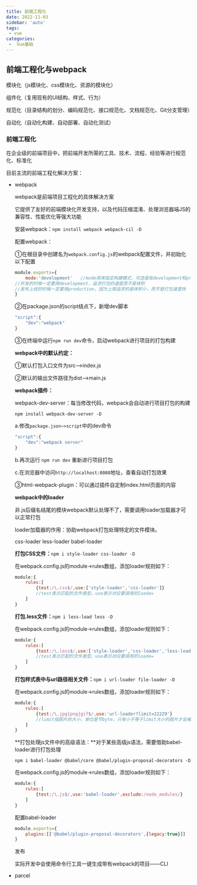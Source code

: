 ```yaml
---
title: 前端工程化
date: 2022-11-03
sidebar: 'auto'
tags:
 - vue
categories:
 -  Vue基础
---
```


## 前端工程化与webpack

模块化（js模块化、css模块化、资源的模块化）

组件化（复用现有的UI结构、样式、行为）

规范化（目录结构的划分、编码规范化、接口规范化、文档规范化、Git分支管理）

自动化（自动化构建、自动部署、自动化测试）

### 前端工程化

在企业级的前端项目中，把前端开发所需的工具、技术、流程、经验等进行规范化、标准化

目前主流的前端工程化解决方案：

- webpack
    
    webpack是前端项目工程化的具体解决方案
    
    它提供了友好的前端模块化开发支持，以及代码压缩混淆、处理浏览器端JS的兼容性、性能优化等强大功能
    
    安装webpack：`npm install webpack webpack-cil -D` 
    
    配置webpack：
    
    ①在根目录中创建名为`webpack.config.js`的webpack配置文件，并初始化以下配置
    
    ```jsx
    module.exports={
    	mode:'development'   //mode用来指定构建模式，可选值有development和production
    //开发的时候一定要用development，追求打包的速度而不是体积
    //发布上线的时候一定要用production，因为上限追求的是体积小，而不是打包速度快
    }
    ```
    
    ②在package.json的script结点下，新增dev脚本
    
    ```jsx
    "script":{
    	"dev":"webpack"
    }
    ```
    
    ③在终端中运行`npm run dev`命令，启动webpack进行项目的打包构建
    
    **webpack中的默认约定：**
    
    ①默认打包入口文件为src—>index.js
    
    ②默认的输出文件路径为dist—>main.js
    
    **webpack插件：**
    
    webpack-dev-server：每当修改代码，webpack会自动进行项目打包的构建
    
    `npm install webpack-dev-server -D`
    
    a.修改`package.json—>script`中的dev命令
    
    ```jsx
    "script":{
    	"dev":"webpack server"
    }
    ```
    
    b.再次运行 `npm run dev` 重新进行项目打包
    
    c.在浏览器中访问`http://localhost:8080`地址，查看自动打包效果
    
    ③html-webpack-plugin：可以通过插件自定制index.html页面的内容
    
    **webpack中的loader**
    
    非.js后缀名结尾的模块webpack默认处理不了，需要调用loader加载器才可以正常打包
    
    loader加载器的作用：协助webpack打包处理特定的文件模块。
    
    css-loader         less-loader          babel-loader
    
    **打包CSS文件：**`npm i style-loader css-loader -D` 
    
    在webpack.config.js的module→rules数组，添加loader规则如下：
    
    ```jsx
    module:{
    	rules:[
    		{test:/\.css$/,use:['style-loader','css-loader']}
    		//test表示匹配的文件类型，use表示对应要调用的loade=
    	]
    }
    ```
    
    **打包.less文件：**`npm i less-load less -D` 
    
    在webpack.config.js的module→rules数组，添加loader规则如下：
    
    ```jsx
    module:{
    	rules:[
    		{test:/\.less$/,use:['style-loader','css-loader','less-loader']}
    		//test表示匹配的文件类型，use表示对应要调用的loade=
    	]
    }
    ```
    
    **打包样式表中与url路径相关文件：**`npm i url-loader file-loader -D` 
    
    在webpack.config.js的module→rules数组，添加loader规则如下：
    
    ```jsx
    module:{
    	rules:[
    		{test:/\.jpg|png|gif$/,use:'url-loader?limit=22229'}
    		//limit指图片的大小，单位是节byte，只有小于等于limit大小的图片才会被转换为base64格式的图片
    	]
    }
    ```
    
    **打包处理js文件中的高级语法：**对于某些高级js语法，需要借助babel-loader进行打包处理
    
    `npm i babel-loader @babel/core @babel/plugin-proposal-decorators -D` 
    
    在webpack.config.js的module→rules数组，添加loader规则如下：
    
    ```jsx
    module:{
    	rules:[
    		{test:/\.js$/,use:'babel-loader',exclude:/node_modules/}
    	]
    }
    ```
    
    配置babel-loader
    
    ```jsx
    module.exports={
    	plugins:[['@babel/plugin-proposal-decorators',{legacy:true}]]
    }
    ```
    
    发布
    
    实际开发中会使用命令行工具一键生成带有webpack的项目——CLI
    
- parcel



